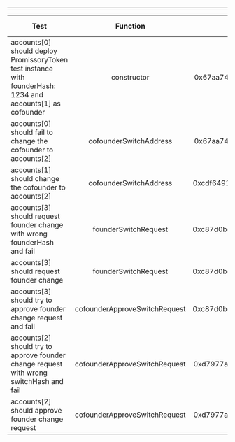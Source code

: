 -------------------------------------
| Test   | Function |     Sender Address    | Test Time | Status | Txn Hash |
|-----|:-------:|:-------:| ------:|------:|:------:|
accounts[0] should deploy PromissoryToken test instance with founderHash: 1234 and accounts[1] as cofounder | constructor | 0x67aa741429f95db9ecb7b9e3a7810f13fa17efed | 25569 | passed | [0x453588ba538a6ac7dca7446977e698500f81e50c0f33ee08b89578deb39d9603](https://testnet.etherscan.io/tx/0x453588ba538a6ac7dca7446977e698500f81e50c0f33ee08b89578deb39d9603)
accounts[0] should fail to change the cofounder to accounts[2] | cofounderSwitchAddress | 0x67aa741429f95db9ecb7b9e3a7810f13fa17efed | 46640 | passed | [0xe4ef1148f33a2f37c169d0c9f86edf1e3b3199704d42a14face19112c8cad269](https://testnet.etherscan.io/tx/0xe4ef1148f33a2f37c169d0c9f86edf1e3b3199704d42a14face19112c8cad269)
accounts[1] should change the cofounder to accounts[2] | cofounderSwitchAddress | 0xcdf6491a680815d1aabad51e58fc403651f4bb60 | 58576 | passed | [0x95048b5dad9a9587b3b168f8c2fc140429b3d43feac16cb725a25ddcb135828d](https://testnet.etherscan.io/tx/0x95048b5dad9a9587b3b168f8c2fc140429b3d43feac16cb725a25ddcb135828d)
accounts[3] should request founder change with wrong founderHash and fail | founderSwitchRequest | 0xc87d0befbddb9965f9c5c4fd95c4327973b2614b | 26054 | passed | [0x4580b04bf9c12ead63383bcfddb177d9e8e2770b53d52e6d1391abb32e0e27e4](https://testnet.etherscan.io/tx/0x4580b04bf9c12ead63383bcfddb177d9e8e2770b53d52e6d1391abb32e0e27e4)
accounts[3] should request founder change | founderSwitchRequest | 0xc87d0befbddb9965f9c5c4fd95c4327973b2614b | 15035 | passed | [0x22a1ea40e918f85288915fdff6118e4ce9d5d5d77f7d7c4a41418144663b3983](https://testnet.etherscan.io/tx/0x22a1ea40e918f85288915fdff6118e4ce9d5d5d77f7d7c4a41418144663b3983)
accounts[3] should try to approve founder change request and fail | cofounderApproveSwitchRequest | 0xc87d0befbddb9965f9c5c4fd95c4327973b2614b | 20041 | passed | [0xeeca4ee571a9ff861644060c1d1f4ca7e523d1c7e233fb609ed6617ef284c099](https://testnet.etherscan.io/tx/0xeeca4ee571a9ff861644060c1d1f4ca7e523d1c7e233fb609ed6617ef284c099)
accounts[2] should try to approve founder change request with wrong switchHash and fail | cofounderApproveSwitchRequest | 0xd7977a9976278552abd5fcea6fa013d2bfdb4b5a | 26103 | passed | [0x11ea74d42c9d6fb82ee05f1905f8985472491c8b22a1a818eaafd4827721984f](https://testnet.etherscan.io/tx/0x11ea74d42c9d6fb82ee05f1905f8985472491c8b22a1a818eaafd4827721984f)
accounts[2] should approve founder change request | cofounderApproveSwitchRequest | 0xd7977a9976278552abd5fcea6fa013d2bfdb4b5a | 60140 | passed | [0xedd8b798c3459db2d9a7d34f20300fd52f8f94395bcc727d70732b5631a612c8](https://testnet.etherscan.io/tx/0xedd8b798c3459db2d9a7d34f20300fd52f8f94395bcc727d70732b5631a612c8)
